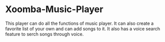 # Xoomba-Music-Player
This player can do all the functions of music player. It can also create a favorite list of your own and can add songs to it. It also has a voice search feature to serch songs through voice.
